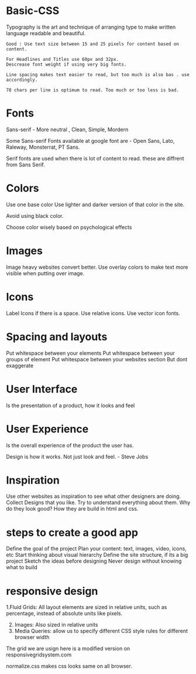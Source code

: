 # Basic-CSS

Typography is the art and technique of arranging type to make written language readable and beautiful.

    Good : Use text size between 15 and 25 pixels for content based on content.

    For Headlines and Titles use 60px and 32px.
    Descrease font weight if using very big fonts.

    Line spacing makes text easier to read, but too much is also bas . use accordingly.

    78 chars per line is optimum to read. Too much or too less is bad.

# Fonts

Sans-serif - More neutral , Clean, Simple, Mordern

Some Sans-serif Fonts available at google font are - Open Sans, Lato, Raleway, Monsterrat, PT Sans.

Serif fonts are used when there is lot of content to read. these are diffrent from Sans Serif.

# Colors

Use one base color
Use lighter and darker version of that color in the site.

Avoid using black color.

Choose color wisely based on psychological effects

# Images

Image heavy websites convert better. Use overlay colors to make text more visible when putting over image.

# Icons

Label Icons if there is a space. Use relative icons.
Use vector icon fonts.

# Spacing and layouts

Put whitespace between your elements
Put whitespace between your groups of element
Put whitespace between your websites section
But dont exaggerate

# User Interface

Is the presentation of a product, how it looks and feel

# User Experience

Is the overall experience of the product the user has.

Design is how it works. Not just look and feel. - Steve Jobs

# Inspiration

Use other websites as inspiration to see what other designers are doing.
Collect Designs that you like.
Try to understand everything about them.
Why do they look good?
How they are build in html and css.

# steps to create a good app

Define the goal of the project
Plan your content: text, images, video, icons, etc
Start thinking about visual hierarchy
Define the site structure, if its a big project
Sketch the ideas before designing
Never design without knowing what to build

# responsive design

1.Fluid Grids: All layout elements are sized in relative units, such as percentage, instead of absolute units like pixels.

2. Images: Also sized in relative units
3. Media Queries: allow us to specify different CSS style rules for different browser width

The grid we are usign here is a modified version on responsivegridsystem.com

normalize.css makes css looks same on all browser.
